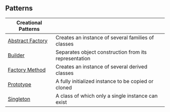 ## Patterns

| Creational Patterns |  |
|--|--|
| [Abstract Factory](abstractFactory) | Creates an instance of several families of classes
| [Builder](#) | Separates object construction from its representation
| [Factory Method](#) | Creates an instance of several derived classes
| [Prototype](#) | A fully initialized instance to be copied or cloned
| [Singleton](#) | A class of which only a single instance can exist

